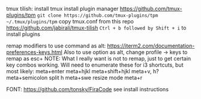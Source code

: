 tmux tilish:
install tmux
install plugin manager https://github.com/tmux-plugins/tpm
`git clone https://github.com/tmux-plugins/tpm ~/.tmux/plugins/tpm`
copy tmux.conf from this repo
https://github.com/jabirali/tmux-tilish
`Ctrl + b followed by Shift + i` to install plugins


remap modifiers to use command as alt:
https://iterm2.com/documentation-preferences-keys.html
Also to use option as alt, change profile -> keys to remap as esc+
NOTE: What I really want is not to remap, just to get certain key combos
working. Will need to enumerate these for i3 shortcuts, but most likely:
meta+enter
meta+hjkl
meta+shift+hjkl
meta+v, h?
meta+semicolon split h
meta+swe
resize mode meta+r


FONT:
https://github.com/tonsky/FiraCode
see install instructions
